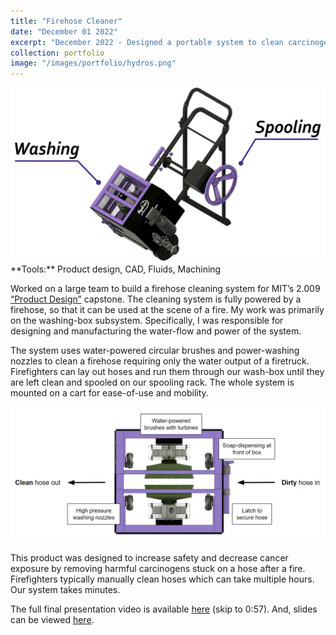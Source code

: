 ```yaml
---
title: "Firehose Cleaner"
date: "December 01 2022"
excerpt: "December 2022 - Designed a portable system to clean carcinogens off a firehose after a fire. The system is fully hydro-powered and has washing and spooling components."
collection: portfolio
image: "/images/portfolio/hydros.png"
---
```


<img src="/images/portfolio/hydros_sys.png" width="550"/>

<br>
**Tools:** Product design, CAD, Fluids, Machining

Worked on a large team to build a firehose cleaning system for MIT’s 2.009 [“Product Design”](https://web.mit.edu/2.009/www/course_info/course_description.html) capstone. The cleaning system is fully powered by a firehose, so that it can be used at the scene of a fire. My work was primarily on the washing-box subsystem. Specifically, I was responsible for designing and manufacturing the water-flow and power of the system.

The system uses water-powered circular brushes and power-washing nozzles to clean a firehose requiring only the water output of a firetruck. Firefighters can lay out hoses and run them through our wash-box until they are left clean and spooled on our spooling rack. The whole system is mounted on a cart for ease-of-use and mobility.

<img src="/images/portfolio/hydros_cleaning_sys.png" width="650"/>

This product was designed to increase safety and decrease cancer exposure by removing harmful carcinogens stuck on a hose after a fire. Firefighters typically manually clean hoses which can take multiple hours. Our system takes minutes.

The full final presentation video is available [here](https://www.009move.com/webcast) (skip to 0:57). And, slides can be viewed [here](/files/hydros_presentation.pdf).